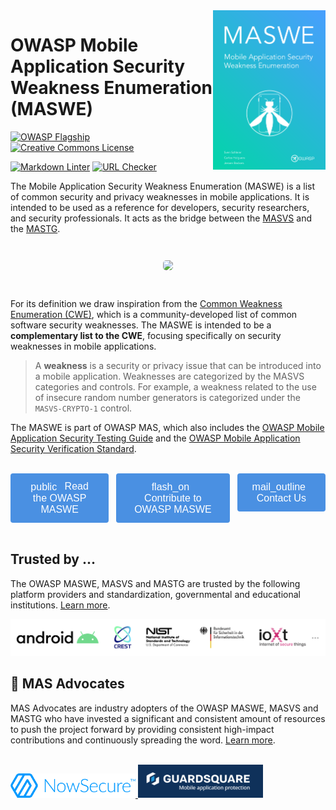 <img width="180px" align="right" style="float: right;" src="https://raw.githubusercontent.com/OWASP/mastg/master/docs/assets/maswe_cover.png">

# OWASP Mobile Application Security Weakness Enumeration (MASWE)

[![OWASP Flagship](https://img.shields.io/badge/owasp-flagship%20project-48A646.svg)](https://owasp.org/projects/)
[![Creative Commons License](https://img.shields.io/github/license/OWASP/maswe)](https://creativecommons.org/licenses/by-sa/4.0/ "CC BY-SA 4.0")

[![Markdown Linter](https://github.com/OWASP/maswe/workflows/Markdown%20Linter/badge.svg)](https://github.com/OWASP/maswe/actions/workflows/markdown-linter.yml)
[![URL Checker](https://github.com/OWASP/maswe/workflows/URL%20Checker/badge.svg)](https://github.com/OWASP/maswe/actions/workflows/url-checker.yml)

The Mobile Application Security Weakness Enumeration (MASWE) is a list of common security and privacy weaknesses in mobile applications. It is intended to be used as a reference for developers, security researchers, and security professionals. It acts as the bridge between the [MASVS](https://mas.owasp.org/MASVS) and the [MASTG](https://mas.owasp.org/MASTG).

<center>
<img src="../assets/maswe-overview.png" style="width: 50%; border-radius: 5px; margin: 2em" />
</center>

For its definition we draw inspiration from the [Common Weakness Enumeration (CWE)](https://cwe.mitre.org/), which is a community-developed list of common software security weaknesses. The MASWE is intended to be a **complementary list to the CWE**, focusing specifically on security weaknesses in mobile applications.

> A **weakness** is a security or privacy issue that can be introduced into a mobile application. Weaknesses are categorized by the MASVS categories and controls. For example, a weakness related to the use of insecure random number generators is categorized under the `MASVS-CRYPTO-1` control.

The MASWE is part of OWASP MAS, which also includes the [OWASP Mobile Application Security Testing Guide](https://github.com/OWASP/mastg) and the [OWASP Mobile Application Security Verification Standard](https://mas.owasp.org/MASVS).

<br>

<link href="https://fonts.googleapis.com/icon?family=Material+Icons" rel="stylesheet">

<div style="display:flex; justify-content:center; gap:12px;">
  <a href="https://mas.owasp.org/MASVS">
    <button type="button" style="background-color:#4A90E2; color:#ffffff; border:none; padding:12px 24px; font-size:16px; border-radius:4px; cursor:pointer;">
      <span class="material-icons" style="vertical-align:middle; margin-right:8px;">public</span>
      Read the OWASP MASWE
    </button>
  </a>
  <a href="https://mas.owasp.org/contributing/">
    <button type="button" style="background-color:#4A90E2; color:#ffffff; border:none; padding:12px 24px; font-size:16px; border-radius:4px; cursor:pointer;">
      <span class="material-icons" style="vertical-align:middle; margin-right:8px;">flash_on</span>
      Contribute to OWASP MASWE
    </button>
  </a>
  <a href="https://mas.owasp.org/contact">
    <button type="button" style="background-color:#4A90E2; color:#ffffff; border:none; padding:12px 24px; font-size:16px; border-radius:4px; cursor:pointer;">
      <span class="material-icons" style="vertical-align:middle; margin-right:8px;">mail_outline</span>
      Contact Us
    </button>
  </a>
</div>

<br>

## Trusted by ...

The OWASP MASWE, MASVS and MASTG are trusted by the following platform providers and standardization, governmental and educational institutions. [Learn more](https://mas.owasp.org/MASTG/0x02b-MASVS-MASTG-Adoption/).

<a href="https://mas.owasp.org/MASTG/0x02b-MASVS-MASTG-Adoption/">
<img src="https://raw.githubusercontent.com/OWASP/mastg/master/Document/Images/Other/trusted-by-logos.png"/>
</a>

## 🥇 MAS Advocates

MAS Advocates are industry adopters of the OWASP MASWE, MASVS and MASTG who have invested a significant and consistent amount of resources to push the project forward by providing consistent high-impact contributions and continuously spreading the word. [Learn more](https://mas.owasp.org/MASTG/0x02c-Acknowledgements).

<br>

<a href="https://mas.owasp.org/MASTG/0x02c-Acknowledgements#our-mastg-advocates">
<img src="https://raw.githubusercontent.com/OWASP/mastg/master/Document/Images/Other/nowsecure-logo.png" width="200px;" />
<img src="https://raw.githubusercontent.com/OWASP/mastg/master/Document/Images/Other/guardsquare-logo.png" width="200px;" />
</a>

<br><br>

